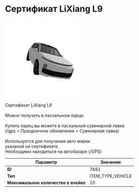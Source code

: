 # Сертификат LiXiang L9

![Item Image](../img/7681.webp?raw=true)

Сертификат LiXiang L9<br><br>Можно получить в пасхальном ларце.<br><br>Купить ларец вы можете в пасхальной сувенирной лавке<br>(/gps > Праздничное обновление > Сувенирная лавка)<br><br>Используется для получения авто марки <br>указаной на сертификате.<br>Необходимо находиться на автобазаре (/GPS)


| Параметр | Значение |
|----------|----------|
| **ID** | 7681 |
| **Тип** | ITEM_TYPE_VEHICLE |
| **Максимальное количество в ячейке** | 10 |

